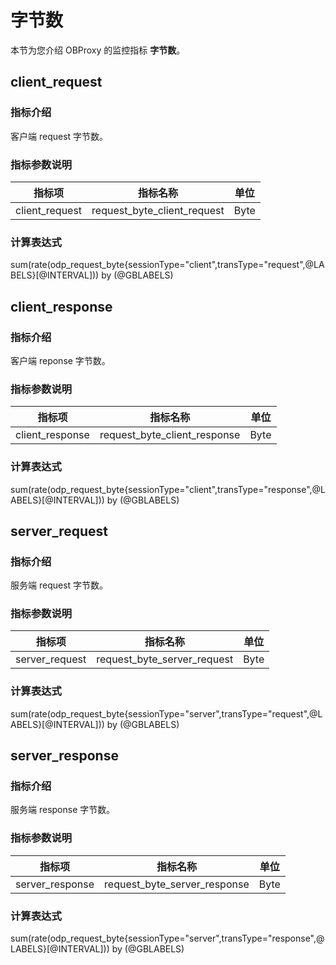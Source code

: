 # 字节数

本节为您介绍 OBProxy 的监控指标 **字节数**。

## client_request

### 指标介绍

客户端 request 字节数。

### 指标参数说明

|    **指标项**     |          **指标名称**           | **单位** |
|----------------|-----------------------------|--------|
| client_request | request_byte_client_request | Byte   |

### 计算表达式

sum(rate(odp_request_byte{sessionType="client",transType="request",@LABELS}[@INTERVAL])) by (@GBLABELS)

## client_response

### 指标介绍

客户端 reponse 字节数。

### 指标参数说明

|     **指标项**     |           **指标名称**           | **单位** |
|-----------------|------------------------------|--------|
| client_response | request_byte_client_response | Byte   |

### 计算表达式

sum(rate(odp_request_byte{sessionType="client",transType="response",@LABELS}[@INTERVAL])) by (@GBLABELS)

## server_request

### 指标介绍

服务端 request 字节数。

### 指标参数说明

|    **指标项**     |          **指标名称**           | **单位** |
|----------------|-----------------------------|--------|
| server_request | request_byte_server_request | Byte   |

### 计算表达式

sum(rate(odp_request_byte{sessionType="server",transType="request",@LABELS}[@INTERVAL])) by (@GBLABELS)

## server_response

### 指标介绍

服务端 response 字节数。

### 指标参数说明

|     **指标项**     |           **指标名称**           | **单位** |
|-----------------|------------------------------|--------|
| server_response | request_byte_server_response | Byte   |

### 计算表达式

sum(rate(odp_request_byte{sessionType="server",transType="response",@LABELS}[@INTERVAL])) by (@GBLABELS)
